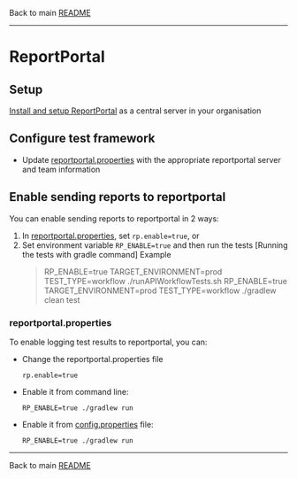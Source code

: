 Back to main [README](./../README.md)

-----

# ReportPortal
## Setup
[Install and setup ReportPortal](https://reportportal.io/installation) as a central server in your organisation

## Configure test framework
* Update [reportportal.properties](./src/test/resources/reportportal.properties) with the appropriate reportportal server and team information

## Enable sending reports to reportportal
You can enable sending reports to reportportal in 2 ways:
1. In [reportportal.properties](./src/test/resources/reportportal.properties), set `rp.enable=true`, or
2. Set environment variable `RP_ENABLE=true` and then run the tests [Running the tests with gradle command]
   Example
   > RP_ENABLE=true TARGET_ENVIRONMENT=prod TEST_TYPE=workflow ./runAPIWorkflowTests.sh
   > RP_ENABLE=true TARGET_ENVIRONMENT=prod TEST_TYPE=workflow ./gradlew clean test

### reportportal.properties

To enable logging test results to reportportal, you can:

* Change the reportportal.properties file

      rp.enable=true

* Enable it from command line:

      RP_ENABLE=true ./gradlew run

* Enable it from [config.properties](./../src/test/java/config.properties) file:

      RP_ENABLE=true ./gradlew run

-----

Back to main [README](./../README.md)
